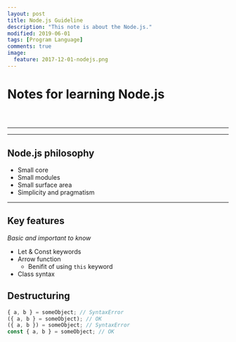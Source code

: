 ```yaml
---
layout: post
title: Node.js Guideline
description: "This note is about the Node.js."
modified: 2019-06-01
tags: [Program Language]
comments: true
image:
  feature: 2017-12-01-nodejs.png
---
```


# Notes for learning Node.js

<div class="social-share" data-initialized="true">
    <a href="#" class="social-share-icon icon-weibo"></a>
    <a href="#" class="social-share-icon icon-qq"></a>
    <a href="#" class="social-share-icon icon-wechat"></a>
</div>
<link rel="stylesheet" href="https://resource.chun.no/sharejs/css/share.min.css">
<script src="https://resource.chun.no/sharejs/js/social-share.min.js"></script>

### &nbsp;

---


---

## Node.js philosophy

+ Small core
+ Small modules
+ Small surface area
+ Simplicity and pragmatism

---

## Key features

*Basic and important to know*

+ Let & Const keywords
+ Arrow function
  * Benifit of using `this` keyword
+ Class syntax


## Destructuring

``` Javascript
{ a, b } = someObject; // SyntaxError
({ a, b } = someObject); // OK
({ a, b }) = someObject; // SyntaxError
const { a, b } = someObject; // OK
```